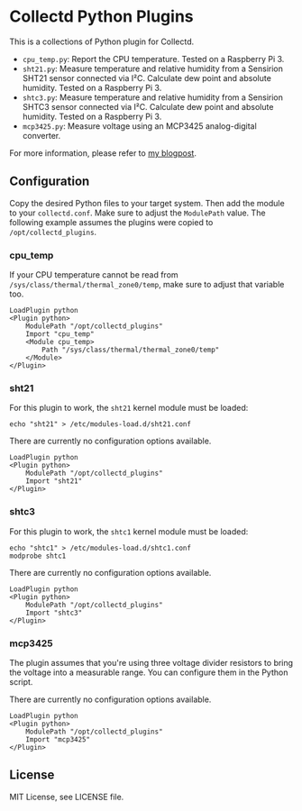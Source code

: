 # Collectd Python Plugins

This is a collections of Python plugin for Collectd.

- `cpu_temp.py`: Report the CPU temperature. Tested on a Raspberry Pi 3.
- `sht21.py`: Measure temperature and relative humidity from a Sensirion SHT21
  sensor connected via I²C. Calculate dew point and absolute humidity. Tested
  on a Raspberry Pi 3.
- `shtc3.py`: Measure temperature and relative humidity from a Sensirion SHTC3
  sensor connected via I²C. Calculate dew point and absolute humidity. Tested
  on a Raspberry Pi 3.
- `mcp3425.py`: Measure voltage using an MCP3425 analog-digital converter.

For more information, please refer to [my
blogpost](https://blog.dbrgn.ch/2017/3/10/write-a-collectd-python-plugin/).

## Configuration

Copy the desired Python files to your target system. Then add the module to
your `collectd.conf`. Make sure to adjust the `ModulePath` value. The following
example assumes the plugins were copied to `/opt/collectd_plugins`.

### cpu_temp

If your CPU temperature cannot be read from
`/sys/class/thermal/thermal_zone0/temp`, make sure to adjust that variable too.

    LoadPlugin python
    <Plugin python>
        ModulePath "/opt/collectd_plugins"
        Import "cpu_temp"
        <Module cpu_temp>
            Path "/sys/class/thermal/thermal_zone0/temp"
        </Module>
    </Plugin>

### sht21

For this plugin to work, the `sht21` kernel module must be loaded:

    echo "sht21" > /etc/modules-load.d/sht21.conf

There are currently no configuration options available.

    LoadPlugin python
    <Plugin python>
        ModulePath "/opt/collectd_plugins"
        Import "sht21"
    </Plugin>

### shtc3

For this plugin to work, the `shtc1` kernel module must be loaded:

    echo "shtc1" > /etc/modules-load.d/shtc1.conf
    modprobe shtc1

There are currently no configuration options available.

    LoadPlugin python
    <Plugin python>
        ModulePath "/opt/collectd_plugins"
        Import "shtc3"
    </Plugin>

### mcp3425

The plugin assumes that you're using three voltage divider resistors to bring
the voltage into a measurable range. You can configure them in the Python
script.

There are currently no configuration options available.

    LoadPlugin python
    <Plugin python>
        ModulePath "/opt/collectd_plugins"
        Import "mcp3425"
    </Plugin>

## License

MIT License, see LICENSE file.
